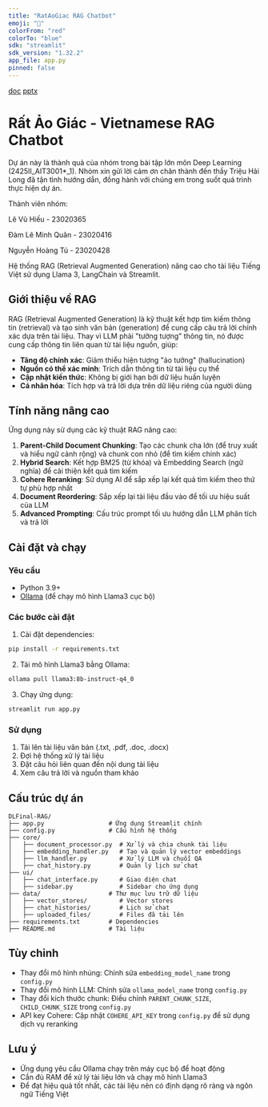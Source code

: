 ```yaml
---
title: "RatAoGiac RAG Chatbot"
emoji: "🐀"
colorFrom: "red"
colorTo: "blue"
sdk: "streamlit"
sdk_version: "1.32.2"
app_file: app.py
pinned: false
---
```


[doc](https://docs.google.com/document/d/1JgFa-yZ-Bz_SyAq-5Hys2kKD5B4D8uK31oWhGEShrMw/edit?usp=sharing)
[pptx](https://docs.google.com/presentation/d/1Vx7SjbXEJYPe7cF_0xskG_QhVXhlF6dgDjGdkOPRv5M/edit?usp=sharing)
# Rất Ảo Giác - Vietnamese RAG Chatbot

Dự án này là thành quả của nhóm trong bài tập lớn môn Deep Learning (2425II_AIT3001*_1). Nhóm xin gửi lời cảm ơn chân thành đến thầy Triệu Hải Long đã tận tình hướng dẫn, đồng hành với chúng em trong suốt quá trình thực hiện dự án.

Thành viên nhóm:

Lê Vũ Hiếu - 23020365

Đàm Lê Minh Quân - 23020416

Nguyễn Hoàng Tú - 23020428


Hệ thống RAG (Retrieval Augmented Generation) nâng cao cho tài liệu Tiếng Việt sử dụng Llama 3, LangChain và Streamlit.

## Giới thiệu về RAG

RAG (Retrieval Augmented Generation) là kỹ thuật kết hợp tìm kiếm thông tin (retrieval) và tạo sinh văn bản (generation) để cung cấp câu trả lời chính xác dựa trên tài liệu. Thay vì LLM phải "tưởng tượng" thông tin, nó được cung cấp thông tin liên quan từ tài liệu nguồn, giúp:

- **Tăng độ chính xác**: Giảm thiểu hiện tượng "ảo tưởng" (hallucination)
- **Nguồn có thể xác minh**: Trích dẫn thông tin từ tài liệu cụ thể
- **Cập nhật kiến thức**: Không bị giới hạn bởi dữ liệu huấn luyện
- **Cá nhân hóa**: Tích hợp và trả lời dựa trên dữ liệu riêng của người dùng

## Tính năng nâng cao

Ứng dụng này sử dụng các kỹ thuật RAG nâng cao:

1. **Parent-Child Document Chunking**: Tạo các chunk cha lớn (để truy xuất và hiểu ngữ cảnh rộng) và chunk con nhỏ (để tìm kiếm chính xác)
2. **Hybrid Search**: Kết hợp BM25 (từ khóa) và Embedding Search (ngữ nghĩa) để cải thiện kết quả tìm kiếm 
3. **Cohere Reranking**: Sử dụng AI để sắp xếp lại kết quả tìm kiếm theo thứ tự phù hợp nhất
4. **Document Reordering**: Sắp xếp lại tài liệu đầu vào để tối ưu hiệu suất của LLM
5. **Advanced Prompting**: Cấu trúc prompt tối ưu hướng dẫn LLM phân tích và trả lời

## Cài đặt và chạy

### Yêu cầu

- Python 3.9+
- [Ollama](https://ollama.ai/) (để chạy mô hình Llama3 cục bộ)

### Các bước cài đặt

1. Cài đặt dependencies:
```bash
pip install -r requirements.txt
```

2. Tải mô hình Llama3 bằng Ollama:
```bash
ollama pull llama3:8b-instruct-q4_0
```

3. Chạy ứng dụng:
```bash
streamlit run app.py
```

### Sử dụng

1. Tải lên tài liệu văn bản (.txt, .pdf, .doc, .docx)
2. Đợi hệ thống xử lý tài liệu
3. Đặt câu hỏi liên quan đến nội dung tài liệu
4. Xem câu trả lời và nguồn tham khảo

## Cấu trúc dự án

```
DLFinal-RAG/
├── app.py                  # Ứng dụng Streamlit chính
├── config.py               # Cấu hình hệ thống
├── core/
│   ├── document_processor.py  # Xử lý và chia chunk tài liệu
│   ├── embedding_handler.py   # Tạo và quản lý vector embeddings
│   ├── llm_handler.py         # Xử lý LLM và chuỗi QA
│   ├── chat_history.py        # Quản lý lịch sử chat
├── ui/
│   ├── chat_interface.py      # Giao diện chat
│   ├── sidebar.py             # Sidebar cho ứng dụng
├── data/                   # Thư mục lưu trữ dữ liệu
│   ├── vector_stores/         # Vector stores
│   ├── chat_histories/        # Lịch sử chat
│   ├── uploaded_files/        # Files đã tải lên
├── requirements.txt        # Dependencies
├── README.md               # Tài liệu
```

## Tùy chỉnh

- Thay đổi mô hình nhúng: Chỉnh sửa `embedding_model_name` trong `config.py`
- Thay đổi mô hình LLM: Chỉnh sửa `ollama_model_name` trong `config.py`
- Thay đổi kích thước chunk: Điều chỉnh `PARENT_CHUNK_SIZE`, `CHILD_CHUNK_SIZE` trong `config.py`
- API key Cohere: Cập nhật `COHERE_API_KEY` trong `config.py` để sử dụng dịch vụ reranking

## Lưu ý

- Ứng dụng yêu cầu Ollama chạy trên máy cục bộ để hoạt động
- Cần đủ RAM để xử lý tài liệu lớn và chạy mô hình Llama3
- Để đạt hiệu quả tốt nhất, các tài liệu nên có định dạng rõ ràng và ngôn ngữ Tiếng Việt

